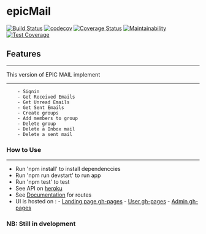 # epicMail

[![Build Status](https://travis-ci.com/debelistic/epicMail.svg?branch=develop)](https://travis-ci.com/debelistic/epicMail)  [![codecov](https://codecov.io/gh/debelistic/epicMail/branch/develop/graph/badge.svg)](https://codecov.io/gh/debelistic/epicMail) [![Coverage Status](https://coveralls.io/repos/github/debelistic/epicMail/badge.svg?branch=ch-test-postgres-apiendpoints-164826884)](https://coveralls.io/github/debelistic/epicMail?branch=ch-test-postgres-apiendpoints-164826884) [![Maintainability](https://api.codeclimate.com/v1/badges/8ce8c3d1a212240b33aa/maintainability)](https://codeclimate.com/github/debelistic/epicMail/maintainability) [![Test Coverage](https://api.codeclimate.com/v1/badges/8ce8c3d1a212240b33aa/test_coverage)](https://codeclimate.com/github/debelistic/epicMail/test_coverage)

## Features

---

This version of EPIC MAIL implement

---

``` - Signup
    - Signin
    - Get Received Emails
    - Get Unread Emails
    - Get Sent Emails
    - Create groups
    - Add members to group
    - Delete group
    - Delete a Inbox mail
    - Delete a sent mail
```

### How to Use

---

- Run 'npm install' to install dependenccies
- Run 'npm run devstart' to run app
- Run 'npm test' to test
- See API on [heroku](epicmailwithds.herokuapp.com)
- See [Documentation](https://epicmailwithds.herokuapp.com/api-docs/) for routes
- UI is hosted on :
        - [Landing page gh-pages](https://debelistic.github.io/epicMail/UI/index.html)
        - [User gh-pages](https://debelistic.github.io/epicMail/UI/user.html)
        - [Admin gh-pages](https://debelistic.github.io/epicMail/UI/admin.html)

### NB: Still in dvelopment